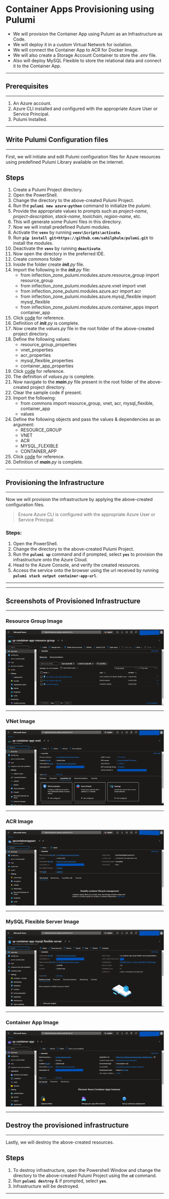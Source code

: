 # Container Apps Provisioning using Pulumi
- We will provision the Container App using Pulumi as an Infrastructure as Code.
- We will deploy it in a custom Virtual Network for isolation.
- We will connect the Container App to ACR for Docker Image.
- We will also create a Storage Account Container to store the *.env* file.
- Also will deploy MySQL Flexible to store the relational data and connect it to the Container App.

---
## Prerequisites
---

1. An Azure account.
2. Azure CLI installed and configured with the appropriate Azure User or Service Principal.
3. Pulumi Installed.

---
## Write Pulumi Configuration files
---

First, we will initiate and edit Pulumi configuration files for Azure resources using predefined Pulumi Library available on the internet.

## Steps
1. Create a Pulumi Project directory.
2. Open the PowerShell.
3. Change the directory to the above-created Pulumi Project.
4. Run the **`pulumi new azure-python`** command to initialize the *pulumi*.
5. Provide the appropriate values to prompts such as *project-name*, *project-description*, *stack-name*, *toolchain*, *region-name*, etc.
6. This will generate some Pulumi files in this directory.
7. Now we will install predefined Pulumi modules.
8. Activate the **`venv`** by running **`venv\Scripts\activate`**.
9. Run **`pip install git+https://github.com/sahilphule/pulumi.git`** to install the modules.
10. Deactivate the **`venv`** by running **`deactivate`**.
11. Now open the directory in the preferred IDE.
12. Create *commons* folder
13. Inside the folder create *__init__.py* file.
14. Import the following in the *__init__.py* file:
    - from inflection_zone_pulumi.modules.azure.resource_group import resource_group
    - from inflection_zone_pulumi.modules.azure.vnet import vnet
    - from inflection_zone_pulumi.modules.azure.acr import acr
    - from inflection_zone_pulumi.modules.azure.mysql_flexible import mysql_flexible
    - from inflection_zone_pulumi.modules.azure.container_apps import container_app
15. Click [code](https://github.com/inflection-zone/iac-recipes/blob/inflection-sahil/pulumi/azure/container-apps/commons/__init__.py) for reference.
16. Definition of *__init__.py* is complete.
17. Now create the *values.py* file in the root folder of the above-created project directory.
18. Define the following values:
    - resource_group_properties
    - vnet_properties
    - acr_properties
    - mysql_flexible_properties
    - container_app_properties
19. Click [code](https://github.com/inflection-zone/iac-recipes/blob/inflection-sahil/pulumi/azure/container-apps/sample.values.py) for reference.
20. The definition of *values.py* is complete.
21. Now navigate to the *__main__.py* file present in the root folder of the above-created project directory.
22. Clear the sample code if present.
23. Import the following:
    - from commons import resource_group, vnet, acr, mysql_flexible, container_app
    - values
24. Define the following objects and pass the values & dependencies as an argument:
    - RESOURCE_GROUP
    - VNET
    - ACR
    - MYSQL_FLEXIBLE
    - CONTAINER_APP
25. Click [code](https://github.com/inflection-zone/iac-recipes/blob/inflection-sahil/pulumi/azure/container-apps/__main__.py) for reference.
26. Definition of *__main__.py* is complete.

---
## Provisioning the Infrastructure
---

Now we will provision the infrastructure by applying the above-created configuration files.
> Ensure Azure CLI is configured with the appropriate Azure User or Service Principal.

### Steps:
1. Open the PowerShell.
2. Change the directory to the above-created Pulumi Project.
3. Run the **`pulumi up`** command and if prompted, select **`yes`** to provision the infrastructure onto the Azure Cloud.
4. Head to the Azure Console, and verify the created resources.
5. Access the service onto the browser using the url received by running **`pulumi stack output container-app-url`**.

---
<div style="page-break-after: always;"></div>

---
## Screenshots of Provisioned Infrastructure
---

### Resource Group Image
![resource group image](./container-apps-images/resource-group.png)

---

### VNet Image
![vnet image](./container-apps-images/vnet.png)

---
<div style="page-break-after: always;"></div>

### ACR Image
![acr image](./container-apps-images/acr.png)

---

### MySQL Flexible Server Image
![mysql flexible server image](./container-apps-images/mysql-flexible-server.png)

---
<div style="page-break-after: always;"></div>

### Container App Image
![container app image](./container-apps-images/container-app.png)

---
## Destroy the provisioned infrastructure
---

Lastly, we will destroy the above-created resources.

## Steps
1. To destroy infrastructure, open the Powershell Window and change the directory to the above-created Pulumi Project using the **`cd`** command.
2. Run **`pulumi destroy`** & if prompted, select **`yes`**.
3. Infrastructure will be destroyed.

---